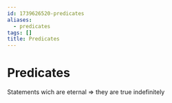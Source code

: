 ```yaml
---
id: 1739626520-predicates
aliases:
  - predicates
tags: []
title: Predicates
---
```


# Predicates
Statements wich are eternal => they are true indefinitely
